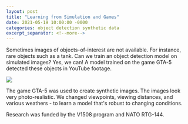 ```yaml
---
layout: post
title: "Learning from Simulation and Games"
date: 2021-05-19 10:00:00 -0000
categories: object detection synthetic data
excerpt_separator: <!--more-->
---
```


Sometimes images of objects-of-interest are not available. 
For instance, rare objects such as a tank. 
Can we train an object detection model on simulated images? 
Yes, we can! 
A model trained on the game GTA-5 detected these objects in YouTube footage. 

<img src="https://gertjanburghouts.github.io/pictures/gta-detector.jpg">

<!--more-->

The game GTA-5 was used to create synthetic images. 
The images look very photo-realistic. 
We changed viewpoints, viewing distances, and various weathers - to learn a model that's robust to changing conditions.

Research was funded by the V1508 program and NATO RTG-144.
